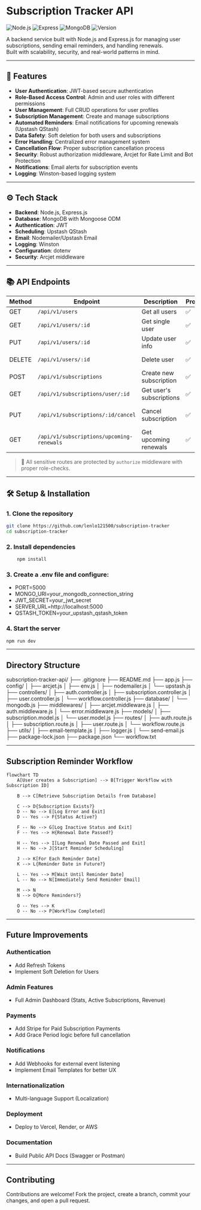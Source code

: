 # Subscription Tracker API

![Node.js](https://img.shields.io/badge/Node.js-18.x-green)
![Express](https://img.shields.io/badge/Express.js-4.x-blue)
![MongoDB](https://img.shields.io/badge/Database-MongoDB-brightgreen)
![Version](https://img.shields.io/badge/Version-1.0.0-orange)

A backend service built with Node.js and Express.js for managing user subscriptions, sending email reminders, and handling renewals.  
Built with scalability, security, and real-world patterns in mind.

---

## 🚀 Features

- **User Authentication**: JWT-based secure authentication
- **Role-Based Access Control**: Admin and user roles with different permissions
- **User Management**: Full CRUD operations for user profiles
- **Subscription Management**: Create and manage subscriptions
- **Automated Reminders**: Email notifications for upcoming renewals (Upstash QStash)
- **Data Safety**: Soft deletion for both users and subscriptions
- **Error Handling**: Centralized error management system
- **Cancellation Flow**: Proper subscription cancellation process
- **Security**: Robust authorization middleware, Arcjet for Rate Limit and Bot Protection
- **Notifications**: Email alerts for subscription events
- **Logging**: Winston-based logging system

---

## ⚙️ Tech Stack

- **Backend**: Node.js, Express.js
- **Database**: MongoDB with Mongoose ODM
- **Authentication**: JWT
- **Scheduling**: Upstash QStash
- **Email**: Nodemailer/Upstash Email
- **Logging**: Winston
- **Configuration**: dotenv
- **Security**: Arcjet middleware

---

## 📚 API Endpoints

| Method | Endpoint                                  | Description              | Protected | Roles          |
| ------ | ----------------------------------------- | ------------------------ | --------- | -------------- |
| GET    | `/api/v1/users`                           | Get all users            | ✅        | Admin          |
| GET    | `/api/v1/users/:id`                       | Get single user          | ✅        | Self or Admin  |
| PUT    | `/api/v1/users/:id`                       | Update user info         | ✅        | Self only      |
| DELETE | `/api/v1/users/:id`                       | Delete user              | ✅        | Self or Admin  |
| POST   | `/api/v1/subscriptions`                   | Create new subscription  | ✅        | User           |
| GET    | `/api/v1/subscriptions/user/:id`          | Get user's subscriptions | ✅        | Self or Admin  |
| PUT    | `/api/v1/subscriptions/:id/cancel`        | Cancel subscription      | ✅        | Owner or Admin |
| GET    | `/api/v1/subscriptions/upcoming-renewals` | Get upcoming renewals    | ✅        | User           |

> 🔐 All sensitive routes are protected by `authorize` middleware with proper role-checks.

---

## 🛠 Setup & Installation

### 1. Clone the repository

```bash
git clone https://github.com/lenlo121500/subscription-tracker
cd subscription-tracker
```

### 2. Install dependencies

```bash
    npm install
```

### 3. Create a .env file and configure:

- PORT=5000
- MONGO_URI=your_mongodb_connection_string
- JWT_SECRET=your_jwt_secret
- SERVER_URL=http://localhost:5000
- QSTASH_TOKEN=your_upstash_qstash_token

### 4. Start the server

```bash
npm run dev
```

---

## Directory Structure

subscription-tracker-api/
├── .gitignore
├── README.md
├── app.js
├── config/
│ ├── arcjet.js
│ ├── env.js
│ ├── nodemailer.js
│ └── upstash.js
├── controllers/
│ ├── auth.controller.js
│ ├── subscription.controller.js
│ ├── user.controller.js
│ └── workflow.controller.js
├── database/
│ └── mongodb.js
├── middlewares/
│ ├── arcjet.middleware.js
│ ├── auth.middleware.js
│ └── error.middleware.js
├── models/
│ ├── subscription.model.js
│ └── user.model.js
├── routes/
│ ├── auth.route.js
│ ├── subscription.route.js
│ ├── user.route.js
│ └── workflow.route.js
├── utils/
│ ├── email-template.js
│ ├── logger.js
│ └── send-email.js
├── package-lock.json
├── package.json
└── workflow.txt

---

## Subscription Reminder Workflow

```mermaid
flowchart TD
    A[User creates a Subscription] --> B[Trigger Workflow with Subscription ID]

    B --> C[Retrieve Subscription Details from Database]

    C --> D{Subscription Exists?}
    D -- No --> E[Log Error and Exit]
    D -- Yes --> F{Status Active?}

    F -- No --> G[Log Inactive Status and Exit]
    F -- Yes --> H{Renewal Date Passed?}

    H -- Yes --> I[Log Renewal Date Passed and Exit]
    H -- No --> J[Start Reminder Scheduling]

    J --> K[For Each Reminder Date]
    K --> L{Reminder Date in Future?}

    L -- Yes --> M[Wait Until Reminder Date]
    L -- No --> N[Immediately Send Reminder Email]

    M --> N
    N --> O{More Reminders?}

    O -- Yes --> K
    O -- No --> P[Workflow Completed]
```

---

## Future Improvements

### Authentication

- Add Refresh Tokens
- Implement Soft Deletion for Users

### Admin Features

- Full Admin Dashboard (Stats, Active Subscriptions, Revenue)

### Payments

- Add Stripe for Paid Subscription Payments
- Add Grace Period logic before full cancellation

### Notifications

- Add Webhooks for external event listening
- Implement Email Templates for better UX

### Internationalization

- Multi-language Support (Localization)

### Deployment

- Deploy to Vercel, Render, or AWS

### Documentation

- Build Public API Docs (Swagger or Postman)

---

## Contributing

Contributions are welcome!
Fork the project, create a branch, commit your changes, and open a pull request.
